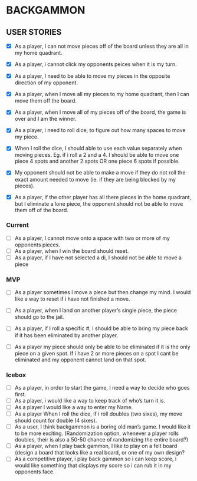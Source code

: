 # BACKGAMMON

## USER STORIES
- [x] As a player, I can not move pieces off of the board unless they are all in my home quadrant.
- [x] As a player, i cannot click my opponents peices when it is my turn.
- [x] As a player, I need to be able to move my pieces in the opposite direction of my opponent.
- [x] As a player, when I move all my pieces to my home quadrant, then I can move them off the board.
- [x] As a player, when I move all of my pieces off of the board, the game is over and I am the winner.
- [x] As a player, i need to roll dice, to figure out how many spaces to move my piece.
- [x] When I roll the dice, I should able to use each value separately when moving pieces. Eg. if i roll a 2 and a 4. I should be able to move one piece 4 spots and another 2 spots OR one piece 6 spots if possible.
- [x] My opponent should not be able to make a move if they do not roll the exact amount needed to move (ie. if they are being blocked by my pieces).
- [x] As a player, if the other player has all there pieces in the home quadrant, but I eliminate a lone piece, the opponent should not be able to move them off of the board.


### Current
- [ ] As a player, I cannot move onto a space with two or more of my opponents pieces.
- [ ] As a player, when I win the board should reset.	
- [ ] As a player, if I have not selected a di, I should not be able to move a piece
### MVP
- [ ] As a player sometimes I move a piece but then change my mind. I would like a way to reset if i have not finished a move.
- [ ] As a player, when I land on another player’s single piece, the piece should go to the jail.
- [ ] As a player, if I roll a specific #, I should be able to bring my piece back if it has been eliminated by another player.	
- [ ] As a player my piece should only be able to be eliminated if it is the only piece on a given spot. If i have 2 or more pieces on a spot I cant be eliminated and my opponent cannot land on that spot.




### Icebox
- [ ] As a player, in order to start the game, I need a way to decide who goes first.
- [ ] As a player, i would like a way to keep track of who’s turn it is.
- [ ] As a player I would like a way to enter my Name.
- [ ] As a player When I roll the dice, if i roll doubles (two sixes), my move should count for double (4 sixes).
- [ ] As a user, I think backgammon is a boring old man’s game.  I would like it to be more exciting. (Randomization option, whenever a player rolls doubles, their is also a 50-50 chance of randomizing the entire board?)
- [ ] As a player, when I play back gammon, I like to play on a felt board (design a board that looks like a real board, or one of my own design?
- [ ] As a competitive player, i play back gammon so i can keep score, i would like something that displays my score so i can rub it in my opponents face.